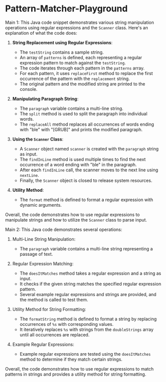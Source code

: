# Pattern-Matcher-Playground

Main 1:
This Java code snippet demonstrates various string manipulation operations using regular expressions and the `Scanner` class. Here's an explanation of what the code does:

1. **String Replacement using Regular Expressions**:
   - The `testString` contains a sample string.
   - An array of `patterns` is defined, each representing a regular expression pattern to match against the `testString`.
   - The code iterates through each pattern in the `patterns` array.
   - For each pattern, it uses `replaceFirst` method to replace the first occurrence of the pattern with the `replacement` string.
   - The original pattern and the modified string are printed to the console.

2. **Manipulating Paragraph String**:
   - The `paragraph` variable contains a multi-line string.
   - The `split` method is used to split the paragraph into individual words.
   - The `replaceAll` method replaces all occurrences of words ending with "ble" with "[GRUB]" and prints the modified paragraph.

3. **Using the `Scanner` Class**:
   - A `Scanner` object named `scanner` is created with the `paragraph` string as input.
   - The `findInLine` method is used multiple times to find the next occurrence of a word ending with "ble" in the paragraph.
   - After each `findInLine` call, the scanner moves to the next line using `nextLine`.
   - Finally, the `Scanner` object is closed to release system resources.

4. **Utility Method**:
   - The `format` method is defined to format a regular expression with dynamic arguments.

Overall, the code demonstrates how to use regular expressions to manipulate strings and how to utilize the `Scanner` class to parse input.


Main 2:
This Java code demonstrates several operations:

1. Multi-Line String Manipulation:
   - The `paragraph` variable contains a multi-line string representing a passage of text.

2. Regular Expression Matching:
   - The `doesItMatches` method takes a regular expression and a string as input.
   - It checks if the given string matches the specified regular expression pattern.
   - Several example regular expressions and strings are provided, and the method is called to test them.

3. Utility Method for String Formatting:
   - The `formatString` method is defined to format a string by replacing occurrences of `%s` with corresponding values.
   - It iteratively replaces `%s` with strings from the `doubleStrings` array until all occurrences are replaced.

4. Example Regular Expressions:
   - Example regular expressions are tested using the `doesItMatches` method to determine if they match certain strings.

Overall, the code demonstrates how to use regular expressions to match patterns in strings and provides a utility method for string formatting.

